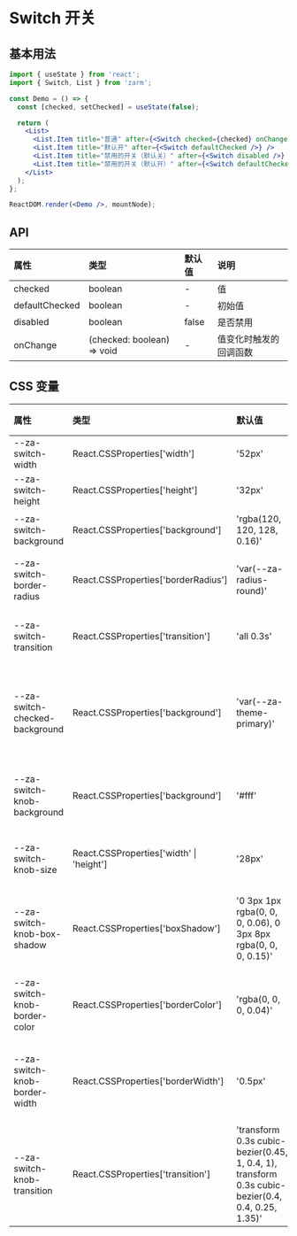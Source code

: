 # Switch 开关

## 基本用法

```jsx
import { useState } from 'react';
import { Switch, List } from 'zarm';

const Demo = () => {
  const [checked, setChecked] = useState(false);

  return (
    <List>
      <List.Item title="普通" after={<Switch checked={checked} onChange={setChecked} />} />
      <List.Item title="默认开" after={<Switch defaultChecked />} />
      <List.Item title="禁用的开关（默认关）" after={<Switch disabled />} />
      <List.Item title="禁用的开关（默认开）" after={<Switch defaultChecked disabled />} />
    </List>
  );
};

ReactDOM.render(<Demo />, mountNode);
```

## API

| 属性           | 类型                       | 默认值 | 说明                   |
| :------------- | :------------------------- | :----- | :--------------------- |
| checked        | boolean                    | -      | 值                     |
| defaultChecked | boolean                    | -      | 初始值                 |
| disabled       | boolean                    | false  | 是否禁用               |
| onChange       | (checked: boolean) => void | -      | 值变化时触发的回调函数 |

## CSS 变量

| 属性                           | 类型                                     | 默认值                                                                                            | 说明           |
| :----------------------------- | :--------------------------------------- | :------------------------------------------------------------------------------------------------ | :------------- |
| --za-switch-width              | React.CSSProperties['width']             | '52px'                                                                                            | 宽度           |
| --za-switch-height             | React.CSSProperties['height']            | '32px'                                                                                            | 高度           |
| --za-switch-background         | React.CSSProperties['background']        | 'rgba(120, 120, 128, 0.16)'                                                                       | 背景色         |
| --za-switch-border-radius      | React.CSSProperties['borderRadius']      | 'var(--za-radius-round)'                                                                          | 圆角大小       |
| --za-switch-transition         | React.CSSProperties['transition']        | 'all 0.3s'                                                                                        | 过渡效果       |
| --za-switch-checked-background | React.CSSProperties['background']        | 'var(--za-theme-primary)'                                                                         | 开启时的背景色 |
| --za-switch-knob-background    | React.CSSProperties['background']        | '#fff'                                                                                            | 把手背景色     |
| --za-switch-knob-size          | React.CSSProperties['width' \| 'height'] | '28px'                                                                                            | 把手大小       |
| --za-switch-knob-box-shadow    | React.CSSProperties['boxShadow']         | '0 3px 1px rgba(0, 0, 0, 0.06), 0 3px 8px rgba(0, 0, 0, 0.15)'                                    | 把手阴影效果   |
| --za-switch-knob-border-color  | React.CSSProperties['borderColor']       | 'rgba(0, 0, 0, 0.04)'                                                                             | 把手边框色     |
| --za-switch-knob-border-width  | React.CSSProperties['borderWidth']       | '0.5px'                                                                                           | 把手边框宽度   |
| --za-switch-knob-transition    | React.CSSProperties['transition']        | 'transform 0.3s cubic-bezier(0.45, 1, 0.4, 1), transform 0.3s cubic-bezier(0.4, 0.4, 0.25, 1.35)' | 把手过渡效果   |
